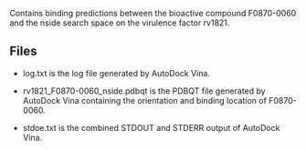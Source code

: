 Contains binding predictions between the bioactive compound F0870-0060 and the nside search space on the virulence factor rv1821.

## Files

- log.txt is the log file generated by AutoDock Vina.

- rv1821_F0870-0060_nside.pdbqt is the PDBQT file generated by AutoDock Vina containing the orientation and binding location of F0870-0060.

- stdoe.txt is the combined STDOUT and STDERR output of AutoDock Vina.

